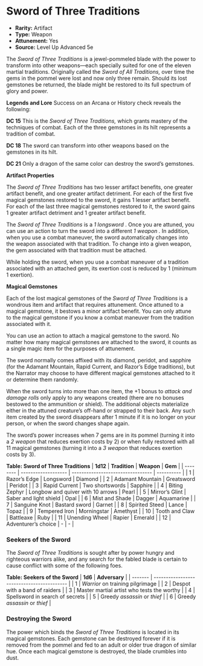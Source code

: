 # Sword of Three Traditions

- **Rarity:** Artifact
- **Type:** Weapon
- **Attunement:** Yes
- **Source:** Level Up Advanced 5e

The _Sword of Three Traditions_ is a jewel-pommeled blade with the power to transform into other weapons—each specially suited for one of the eleven martial traditions. Originally called the _Sword of All Traditions,_ over time the gems in the pommel were lost and now only three remain. Should its lost gemstones be returned, the blade might be restored to its full spectrum of glory and power.

**Legends and Lore** Success on an Arcana or History check reveals the following:

**DC 15** This is the _Sword of Three Traditions,_ which grants mastery of the techniques of combat. Each of the three gemstones in its hilt represents a tradition of combat.

**DC 18** The sword can transform into other weapons based on the gemstones in its hilt.

**DC 21** Only a dragon of the same color can destroy the sword’s gemstones.

**Artifact Properties**

The _Sword of Three Traditions_ has two lesser artifact benefits, one greater artifact benefit, and one greater artifact detriment. For each of the first five magical gemstones restored to the sword, it gains 1 lesser artifact benefit. For each of the last three magical gemstones restored to it, the sword gains 1 greater artifact detriment and 1 greater artifact benefit.

The _Sword of Three Traditions_ is a   _1 longsword_ . Once you are attuned, you can use an action to turn the sword into a different _1 weapon ._ In addition, when you use a combat maneuver, the sword automatically changes into the weapon associated with that tradition. To change into a given weapon, the gem associated with that tradition must be attached. 

While holding the sword, when you use a combat maneuver of a tradition associated with an attached gem, its exertion cost is reduced by 1 (minimum 1 exertion).

**Magical Gemstones**

Each of the lost magical gemstones of the _Sword of Three Traditions_ is a wondrous item and artifact that requires attunement. Once attuned to a magical gemstone, it bestows a minor artifact benefit. You can only attune to the magical gemstone if you know a combat maneuver from the tradition associated with it. 

You can use an action to attach a magical gemstone to the sword. No matter how many magical gemstones are attached to the sword, it counts as a single magic item for the purposes of attunement.

The sword normally comes affixed with its diamond, peridot, and sapphire (for the Adamant Mountain, Rapid Current, and Razor’s Edge traditions), but the Narrator may choose to have different magical gemstones attached to it or determine them randomly. 

When the sword turns into more than one item, the +1 bonus to _attack and damage rolls_  only apply to any weapons created (there are no bonuses bestowed to the ammunition or shield). The additional objects materialize either in the attuned creature’s off-hand or strapped to their back. Any such item created by the sword disappears after 1 minute if it is no longer on your person, or when the sword changes shape again.

 The sword’s power increases when 7 gems are in its pommel (turning it into a _2 weapon_  that reduces exertion costs by 2) or when fully restored with all 11 magical gemstones (turning it into a   _3 weapon_ that reduces exertion costs by 3). 

__**Table: Sword of Three Traditions**__
| **1d12** | **Tradition**       | **Weapon**                        | **Gem**    |
| -------- | ------------------- | --------------------------------- | ---------- |
| 1        | Razor’s Edge        | Longsword                         | Diamond    |
| 2        | Adamant Mountain    | Greatsword                        | Peridot    |
| 3        | Rapid Current       | Two shortswords                   | Sapphire   |
| 4        | Biting Zephyr       | Longbow and quiver with 10 arrows | Pearl      |
| 5        | Mirror’s Glint      | Saber and light shield            | Opal       |
| 6        | Mist and Shade      | Dagger                            | Aquamarine |
| 7        | Sanguine Knot       | Bastard sword                     | Garnet     |
| 8        | Spirited Steed      | Lance                             | Topaz      |
| 9        | Tempered Iron       | Morningstar                       | Amethyst   |
| 10       | Tooth and Claw      | Battleaxe                         | Ruby       |
| 11       | Unending Wheel      | Rapier                            | Emerald    |
| 12       | Adventurer’s choice | \-                                | \-         |

### **Seekers of the Sword**

The _Sword of Three Traditions_ is sought after by power hungry and righteous warriors alike, and any search for the fabled blade is certain to cause conflict with some of the following foes.

__**Table: Seekers of the Sword**__
| **1d6** | **Adversary**                              |
| ------- | ------------------------------------------ |
| 1       | _Warrior_  on training pilgrimage          |
| 2       | Despot with a band of raiders              |
| 3       | Master martial artist who tests the worthy |
| 4       | Spellsword in search of secrets            |
| 5       | Greedy _assassin_  or _thief_              |
| 6       | Greedy _assassin_  or _thief_              |

### **Destroying the Sword**

The power which binds the _Sword of Three Traditions_ is located in its magical gemstones. Each gemstone can be destroyed forever if it is removed from the pommel and fed to an adult or older true dragon of similar hue. Once each magical gemstone is destroyed, the blade crumbles into dust.
